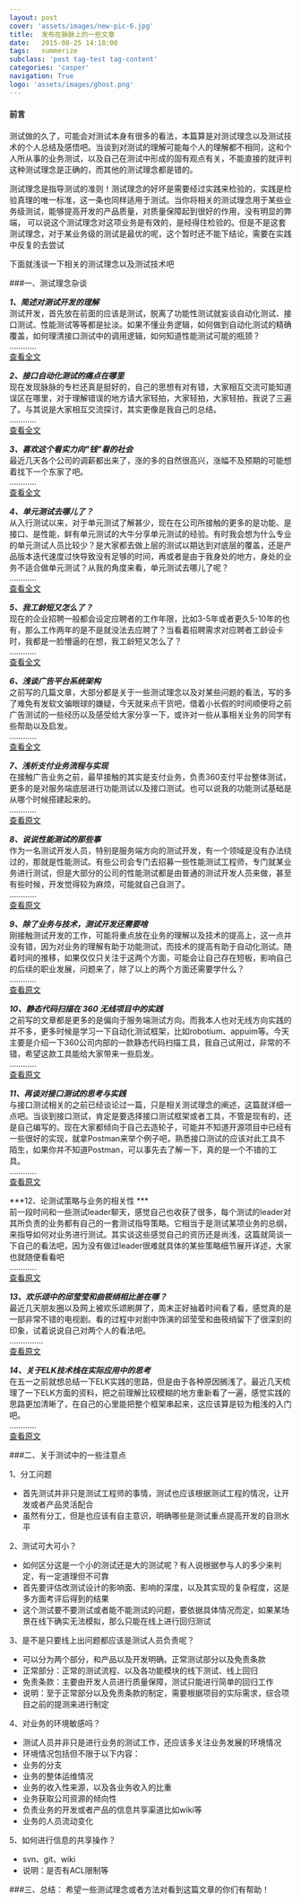 ```yaml
---
layout: post
cover: 'assets/images/new-pic-6.jpg'
title:  发布在脉脉上的一些文章
date:   2015-08-25 14:18:00
tags:   summerize
subclass: 'post tag-test tag-content'
categories: 'casper'
navigation: True
logo: 'assets/images/ghost.png'
---
```


<h4>前言</h4> 

<p>测试做的久了，可能会对测试本身有很多的看法，本篇算是对测试理念以及测试技术的个人总结及感悟吧。当谈到对测试的理解可能每个人的理解都不相同，这和个人所从事的业务测试，以及自己在测试中形成的固有观点有关，不能直接的就评判这种测试理念是正确的，而其他的测试理念都是错的。   </p>

<p>测试理念是指导测试的准则！测试理念的好坏是需要经过实践来检验的，实践是检验真理的唯一标准，这一条也同样适用于测试。当你将相关的测试理念用于某些业务级测试，能够提高开发的产品质量，对质量保障起到很好的作用，没有明显的弊端， 可以说这个测试理念对这项业务是有效的，是经得住检验的。但是不是这套测试理念，对于某业务级的测试是最优的呢，这个暂时还不能下结论，需要在实践中反复的去尝试</p>

下面就浅谈一下相关的测试理念以及测试技术吧    

###一、测试理念杂谈    

***1、简述对测试开发的理解***   
测试开发，首先放在前面的应该是测试，脱离了功能性测试就妄谈自动化测试、接口测试、性能测试等等都是扯淡。如果不懂业务逻辑，如何做到自动化测试的精确覆盖，如何理清接口测试中的调用逻辑，如何知道性能测试可能的瓶颈？    
…………    
[查看全文](https://maimai.cn/article/detail?fid=38942468)   

***2、接口自动化测试的痛点在哪里***   
现在发现脉脉的专栏还真是挺好的，自己的思想有对有错，大家相互交流可能知道误区在哪里，对于理解错误的地方请大家轻拍，大家轻拍，大家轻拍，我说了三遍了。与其说是大家相互交流探讨，其实更像是我自己的总结。     
…………   
[查看全文](https://maimai.cn/article/detail?fid=38970700)     

***3、喜欢这个看实力向"钱"看的社会***   
最近几天各个公司的调薪都出来了，涨的多的自然很高兴，涨幅不及预期的可能想着找下一个东家了吧。    
…………    
[查看全文](https://maimai.cn/article/detail?fid=39018511)    

***4、单元测试去哪儿了？***   
从入行测试以来，对于单元测试了解甚少，现在在公司所接触的更多的是功能、是接口、是性能，鲜有单元测试的大牛分享单元测试的经验。有时我会想为什么专业的单元测试人员比较少？是大家都去做上层的测试以期达到对底层的覆盖，还是产品版本迭代速度过快导致没有足够的时间，再或者是由于我身处的地方，身处的业务不适合做单元测试？从我的角度来看，单元测试去哪儿了呢？     
…………     
[查看全文](https://maimai.cn/article/detail?fid=39079504)   

***5、我工龄短又怎么了？***   
现在的企业招聘一般都会设定应聘者的工作年限，比如3-5年或者更久5-10年的也有，那么工作两年的是不是就没法去应聘了？当看着招聘需求对应聘者工龄设卡时，我都是一脸懵逼的在想，我工龄短又怎么了？     
…………    
[查看全文](https://maimai.cn/article/detail?fid=39116695)    

***6、浅谈广告平台系统架构***   
之前写的几篇文章，大部分都是关于一些测试理念以及对某些问题的看法，写的多了难免有发软文骗眼球的嫌疑，今天就来点干货吧，借着小长假的时间顺便将之前广告测试的一些经历以及感受给大家分享一下，或许对一些从事相关业务的同学有些帮助以及启发。      
…………    
[查看全文](https://maimai.cn/article/detail?fid=39205014)

***7、浅析支付业务流程与实现***     
在接触广告业务之前，最早接触的其实是支付业务，负责360支付平台整体测试，更多的是对服务端底层进行功能测试以及接口测试。也可以说我的功能测试基础是从哪个时候搭建起来的。     
…………     
[查看原文](https://maimai.cn/article/detail?fid=39292100)   

***8、说说性能测试的那些事***    
作为一名测试开发人员，特别是服务端方向的测试开发，有一个领域是没有办法绕过的，那就是性能测试。有些公司会专门去招募一些性能测试工程师，专门就某业务进行测试，但是大部分的公司的性能测试都是由普通的测试开发人员来做，甚至有些时候，开发觉得较为麻烦，可能就自己自测了。     
…………    
[查看原文](https://maimai.cn/article/detail?fid=39388093)    

***9、除了业务与技术，测试开发还需要啥***    
刚接触测试开发的工作，可能将重点放在业务的理解以及技术的提高上，这一点并没有错，因为对业务的理解有助于功能测试，而技术的提高有助于自动化测试。随着时间的推移，如果仅仅只关注于这两个方面，可能会让自己存在短板，影响自己的后续的职业发展，问题来了，除了以上的两个方面还需要学什么？     
…………     
[查看原文](https://maimai.cn/article/detail?fid=39493625)   

***10、静态代码扫描在 360 无线项目中的实践***     
之前写的文章都是更多的是偏向于服务端测试方向。而我本人也对无线方向实践的并不多，更多时候是学习一下自动化测试框架，比如robotium、appuim等。今天主要是介绍一下360公司内部的一款静态代码扫描工具，我自己试用过，非常的不错，希望这款工具能给大家带来一些启发。     
…………    
[查看原文](https://maimai.cn/article/detail?fid=39641600)   

***11、再谈对接口测试的思考与实践***   
与接口测试相关的之前已经谈论过一篇，只是相关测试理念的阐述，这篇就详细一点吧。当谈到接口测试，肯定是要选择接口测试框架或者工具，不管是现有的，还是自己编写的。现在大家都倾向于自己去造轮子，可能并不知道开源项目中已经有一些很好的实现，就拿Postman来举个例子吧，熟悉接口测试的应该对此工具不陌生，如果你并不知道Postman，可以事先去了解一下，真的是一个不错的工具。    
…………   
[查看原文](https://maimai.cn/article/detail?fid=39689813)   

***12、论测试策略与业务的相关性 ***    
前一段时间和一些测试leader聊天，感觉自己也收获了很多，每个测试的leader对其所负责的业务都有自己的一套测试指导策略。它相当于是测试某项业务的总纲，来指导如何对业务进行测试。其实谈这些感觉自己的资历还是尚浅，这篇就简谈一下自己的看法吧，因为没有做过leader很难就具体的某些策略细节展开详述，大家也就随便看看吧      
…………   
[查看原文](https://maimai.cn/article/detail?fid=40528821)     

***13、欢乐颂中的邱莹莹和曲筱绡相比差在哪？***    
最近几天朋友圈以及网上被欢乐颂刷屏了，周末正好抽着时间看了看，感觉真的是一部非常不错的电视剧。看的过程中对剧中饰演的邱莹莹和曲筱绡留下了很深刻的印象，试着说说自己对两个人的看法吧。   
……………    
[查看原文](https://maimai.cn/article/detail?fid=41637293)    

***14、关于ELK技术栈在实际应用中的思考***    
在五一之前就想总结一下ELK实践的思路，但是由于各种原因搁浅了。最近几天梳理了一下ELK方面的资料，把之前理解比较模糊的地方重新看了一遍，感觉实践的思路更加清晰了，在自己的心里能把整个框架串起来，这应该算是较为粗浅的入门吧。    
…………     
[查看原文](https://maimai.cn/article/detail?fid=43970562)   

###二、关于测试中的一些注意点

1、分工问题

+ 首先测试并非只是测试工程师的事情，测试也应该根据测试工程的情况，让开发或者产品灵活配合
+ 虽然有分工，但是也应该有自主意识，明确哪些是测试重点提高开发的自测水平

2、测试可大可小？

+ 如何区分这是一个小的测试还是大的测试呢？有人说根据参与人的多少来判定，有一定道理但不可靠
+ 首先要评估改测试设计的影响面、影响的深度，以及其实现的复杂程度，这是多方面考评后得到的结果
+ 这个测试要不要测试或者能不能测试的问题，要依据具体情况而定，如果某场景在线下确实无法模拟，那么只能在线上进行回归测试

3、是不是只要线上出问题都应该是测试人员负责呢？

+ 可以分为两个部分，和产品以及开发明确。正常测试部分以及免责条款
+ 正常部分：正常的测试流程、以及各功能模块的线下测试、线上回归
+ 免责条款：主要由开发人员进行质量保障，测试只能进行简单的回归工作
+ 说明：至于正常部分以及免责条款的制定，需要根据项目的实际需求，综合项目之前的提测来进行制定

4、对业务的环境敏感吗？

+ 测试人员并非只是进行业务的测试工作，还应该多关注业务发展的环境情况
+ 环境情况包括但不限于以下内容：
+ 业务的分支
+ 业务的整体运维情况
+ 业务的收入性来源，以及各业务收入的比重
+ 业务获取公司资源的倾向性
+ 负责业务的开发或者产品的信息共享渠道比如wiki等
+ 业务的人员流动变化

5、如何进行信息的共享操作？

+ svn、git、wiki
+ 说明：是否有ACL限制等



###三、总结：
希望一些测试理念或者方法对看到这篇文章的你们有帮助！

